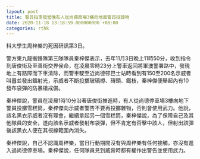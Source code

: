 ```yaml
---
layout: post
title: 警員指事發當晚有人從尚德商場3樓向地面警員投雜物
date: 2020-11-18 13:18:59.000000000 +08:00
categories: rthk
---
```


科大學生周梓樂的死因研訊第3日。

警方東九龍衝鋒隊第三隊隊員秦梓傑表示，去年11月3日晚上11時50分，收到指令到唐俊街及至善街交界侯命，在凌晨零時23分上警車返回將軍澳警署路中，發現地上有路障而下車清除，而警車駛至近尚德邨巴士站時看到有150至200名示威者叫囂並發出鐳射光，示威者不斷投擲玻璃樽、磚頭、鐵枝，秦梓傑便舉起內有10發布袋彈的防暴槍戒備。

秦梓傑說，警員在凌晨1時10分沿著唐俊街推進時，有人從尚德停車場3樓向地下警員投擲雪糕筒，秦梓傑向示威者警告不要再投擲雜物，否則會使用武力。他說，該名黑衣示威者沒有理會，繼續拿起另一個雪糕筒，秦梓傑說，為了保障自己及其他隊員的安全，遂向該名示威者發射布袋彈，但不肯定有否擊中該人，但射出該彈後該黑衣人便在其視線範圍內消失。

秦梓傑說，自己不認識周梓樂，當日行動期間沒有與周梓樂有任何接觸，亦沒有進入過尚德停車場。秦梓傑說，任何隊員見到威脅時都有權作出警告並使用武力。
